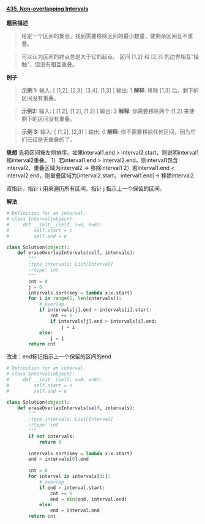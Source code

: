 #### [435. Non-overlapping Intervals](https://leetcode.com/problems/non-overlapping-intervals/)
**题目描述**
> 给定一个区间的集合，找到需要移除区间的最小数量，使剩余区间互不重叠。

> 可以认为区间的终点总是大于它的起点。
区间 [1,2] 和 [2,3] 的边界相互“接触”，但没有相互重叠。

**例子**
> **示例 1:**
输入: [ [1,2], [2,3], [3,4], [1,3] ]
输出: 1
**解释**: 移除 [1,3] 后，剩下的区间没有重叠。

> **示例2:**
输入: [ [1,2], [1,2], [1,2] ]
输出: 2
 **解释**: 你需要移除两个 [1,2] 来使剩下的区间没有重叠。

> **示例 3:**
输入: [ [1,2], [2,3] ]
输出: 0
 **解释**: 你不需要移除任何区间，因为它们已经是无重叠的了。

**思想**
先将区间按左侧排序。如果interval1.end > interval2.start，则说明interval1和interval2重叠。
1）若interval1.end > interval2.end，则interval1包含interval2，重叠区域为interval2 → 移除interval1
2）若interval1.end < interval2.end，则重叠区域为[interval2.start， interval1.end]→ 移除interval2

双指针，指针 i 用来遍历所有区间，指针 j 指示上一个保留的区间。

**解法**
```python
# Definition for an interval.
# class Interval(object):
#     def __init__(self, s=0, e=0):
#         self.start = s
#         self.end = e

class Solution(object):
    def eraseOverlapIntervals(self, intervals):
        """
        :type intervals: List[Interval]
        :rtype: int
        """ 
        cnt = 0
        j = 0
        intervals.sort(key = lambda x:x.start)
        for i in range(1, len(intervals)):
            # overlap
            if intervals[j].end > intervals[i].start:
                cnt += 1
                if intervals[j].end > intervals[i].end:
                    j = i
            else:
                j = i
        return cnt             
```
改进：end标记指示上一个保留的区间的end
```python
# Definition for an interval.
# class Interval(object):
#     def __init__(self, s=0, e=0):
#         self.start = s
#         self.end = e

class Solution(object):
    def eraseOverlapIntervals(self, intervals):
        """
        :type intervals: List[Interval]
        :rtype: int
        """ 
        if not intervals:
            return 0
        
        intervals.sort(key = lambda x:x.start)
        end = intervals[0].end
        
        cnt = 0
        for interval in intervals[1:]:
            # overlap
            if end > interval.start:
                cnt += 1
                end = min(end, interval.end)
            else:
                end = interval.end
        return cnt             
```
